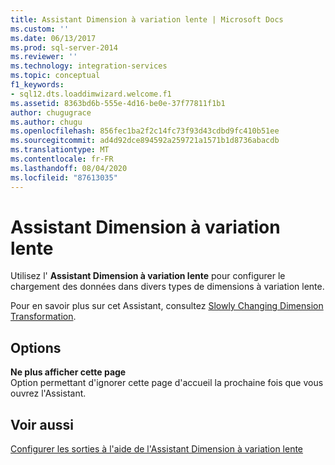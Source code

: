 ```yaml
---
title: Assistant Dimension à variation lente | Microsoft Docs
ms.custom: ''
ms.date: 06/13/2017
ms.prod: sql-server-2014
ms.reviewer: ''
ms.technology: integration-services
ms.topic: conceptual
f1_keywords:
- sql12.dts.loaddimwizard.welcome.f1
ms.assetid: 8363bd6b-555e-4d16-be0e-37f77811f1b1
author: chugugrace
ms.author: chugu
ms.openlocfilehash: 856fec1ba2f2c14fc73f93d43cdbd9fc410b51ee
ms.sourcegitcommit: ad4d92dce894592a259721a1571b1d8736abacdb
ms.translationtype: MT
ms.contentlocale: fr-FR
ms.lasthandoff: 08/04/2020
ms.locfileid: "87613035"
---
```

# <a name="welcome-to-the-slowly-changing-dimension-wizard"></a>Assistant Dimension à variation lente
  Utilisez l' **Assistant Dimension à variation lente** pour configurer le chargement des données dans divers types de dimensions à variation lente.  
  
 Pour en savoir plus sur cet Assistant, consultez [Slowly Changing Dimension Transformation](slowly-changing-dimension-transformation.md).  
  
## <a name="options"></a>Options  
 **Ne plus afficher cette page**  
 Option permettant d'ignorer cette page d'accueil la prochaine fois que vous ouvrez l'Assistant.  
  
## <a name="see-also"></a>Voir aussi  
 [Configurer les sorties à l'aide de l'Assistant Dimension à variation lente](configure-outputs-using-the-slowly-changing-dimension-wizard.md)  
  
  
